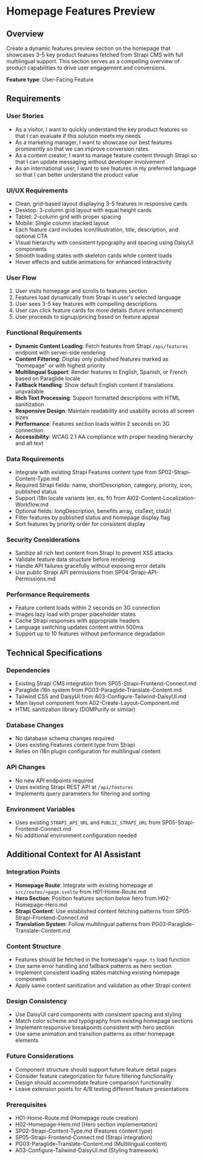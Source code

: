 # Homepage Features Preview

## Overview
Create a dynamic features preview section on the homepage that showcases 3-5 key product features fetched from Strapi CMS with full multilingual support. This section serves as a compelling overview of product capabilities to drive user engagement and conversions.

**Feature type**: User-Facing Feature

## Requirements

### User Stories
- As a visitor, I want to quickly understand the key product features so that I can evaluate if this solution meets my needs
- As a marketing manager, I want to showcase our best features prominently so that we can improve conversion rates
- As a content creator, I want to manage feature content through Strapi so that I can update messaging without developer involvement
- As an international user, I want to see features in my preferred language so that I can better understand the product value

### UI/UX Requirements
- Clean, grid-based layout displaying 3-5 features in responsive cards
- Desktop: 3-column grid layout with equal height cards
- Tablet: 2-column grid with proper spacing
- Mobile: Single column stacked layout
- Each feature card includes icon/illustration, title, description, and optional CTA
- Visual hierarchy with consistent typography and spacing using DaisyUI components
- Smooth loading states with skeleton cards while content loads
- Hover effects and subtle animations for enhanced interactivity

### User Flow
1. User visits homepage and scrolls to features section
2. Features load dynamically from Strapi in user's selected language
3. User sees 3-5 key features with compelling descriptions
4. User can click feature cards for more details (future enhancement)
5. User proceeds to signup/pricing based on feature appeal

### Functional Requirements
- **Dynamic Content Loading**: Fetch features from Strapi `/api/features` endpoint with server-side rendering
- **Content Filtering**: Display only published features marked as "homepage" or with highest priority
- **Multilingual Support**: Render features in English, Spanish, or French based on Paraglide locale
- **Fallback Handling**: Show default English content if translations unavailable
- **Rich Text Processing**: Support formatted descriptions with HTML sanitization
- **Responsive Design**: Maintain readability and usability across all screen sizes
- **Performance**: Features section loads within 2 seconds on 3G connection
- **Accessibility**: WCAG 2.1 AA compliance with proper heading hierarchy and alt text

### Data Requirements
- Integrate with existing Strapi Features content type from SP02-Strapi-Content-Type.md
- Required Strapi fields: name, shortDescription, category, priority, icon, published status
- Support i18n locale variants (en, es, fr) from AI02-Content-Localization-Workflow.md
- Optional fields: longDescription, benefits array, ctaText, ctaUrl
- Filter features by published status and homepage display flag
- Sort features by priority order for consistent display

### Security Considerations
- Sanitize all rich text content from Strapi to prevent XSS attacks
- Validate feature data structure before rendering
- Handle API failures gracefully without exposing error details
- Use public Strapi API permissions from SP04-Strapi-API-Permissions.md

### Performance Requirements
- Feature content loads within 2 seconds on 3G connection
- Images lazy load with proper placeholder states
- Cache Strapi responses with appropriate headers
- Language switching updates content within 500ms
- Support up to 10 features without performance degradation

## Technical Specifications

### Dependencies
- Existing Strapi CMS integration from SP05-Strapi-Frontend-Connect.md
- Paraglide i18n system from PG03-Paraglide-Translate-Content.md
- Tailwind CSS and DaisyUI from A03-Configure-Tailwind-DaisyUI.md
- Main layout component from A02-Create-Layout-Component.md
- HTML sanitization library (DOMPurify or similar)

### Database Changes
- No database schema changes required
- Uses existing Features content type from Strapi
- Relies on i18n plugin configuration for multilingual content

### API Changes
- No new API endpoints required
- Uses existing Strapi REST API at `/api/features`
- Implements query parameters for filtering and sorting

### Environment Variables
- Uses existing `STRAPI_API_URL` and `PUBLIC_STRAPI_URL` from SP05-Strapi-Frontend-Connect.md
- No additional environment configuration needed

## Additional Context for AI Assistant

### Integration Points
- **Homepage Route**: Integrate with existing homepage at `src/routes/+page.svelte` from H01-Home-Route.md
- **Hero Section**: Position features section below hero from H02-Homepage-Hero.md
- **Strapi Content**: Use established content fetching patterns from SP05-Strapi-Frontend-Connect.md
- **Translation System**: Follow multilingual patterns from PG03-Paraglide-Translate-Content.md

### Content Structure
- Features should be fetched in the homepage's `+page.ts` load function
- Use same error handling and fallback patterns as hero section
- Implement consistent loading states matching existing homepage components
- Apply same content sanitization and validation as other Strapi content

### Design Consistency
- Use DaisyUI card components with consistent spacing and styling
- Match color scheme and typography from existing homepage sections
- Implement responsive breakpoints consistent with hero section
- Use same animation and transition patterns as other homepage elements

### Future Considerations
- Component structure should support future feature detail pages
- Consider feature categorization for future filtering functionality
- Design should accommodate feature comparison functionality
- Leave extension points for A/B testing different feature presentations

### Prerequisites
- H01-Home-Route.md (Homepage route creation)
- H02-Homepage-Hero.md (Hero section implementation)
- SP02-Strapi-Content-Type.md (Features content type)
- SP05-Strapi-Frontend-Connect.md (Strapi integration)
- PG03-Paraglide-Translate-Content.md (Multilingual content)
- A03-Configure-Tailwind-DaisyUI.md (Styling framework)